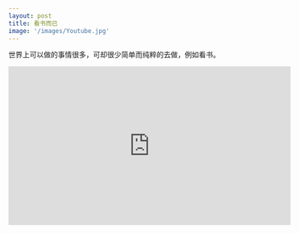 ```yaml
---
layout: post
title: 看书而已
image: '/images/Youtube.jpg'
---
```

世界上可以做的事情很多，可却很少简单而纯粹的去做，例如看书。

<iframe width="560" height="315" src="https://www.youtube.com/embed/8Q1S_FZxMIU" frameborder="0" allow="accelerometer; autoplay; encrypted-media; gyroscope; picture-in-picture" allowfullscreen></iframe>
